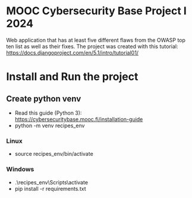 # MOOC Cybersecurity Base Project I 2024 
Web application that has at least five different flaws from the OWASP top ten list as well as their fixes. The project was created with this tutorial: https://docs.djangoproject.com/en/5.1/intro/tutorial01/ 

# Install and Run the project

## Create python venv 
- Read this guide (Python 3): https://cybersecuritybase.mooc.fi/installation-guide
- python -m venv recipes_env
### Linux
- source recipes_env/bin/activate 
### Windows
- .\recipes_env\Scripts\activate
- pip install -r requirements.txt


